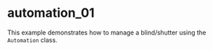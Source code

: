# automation_01

This example demonstrates how to manage a blind/shutter using the `Automation` class.